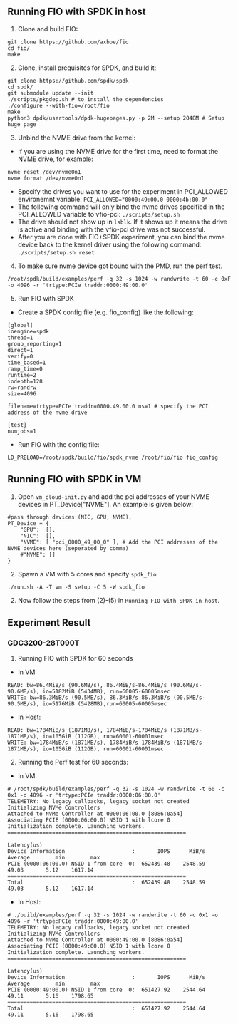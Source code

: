 ## Running FIO with SPDK in host
1. Clone and build FIO:
```
git clone https://github.com/axboe/fio 
cd fio/
make
```

2. Clone, install prequisites for SPDK, and build it:
```
git clone https://github.com/spdk/spdk
cd spdk/
git submodule update --init
./scripts/pkgdep.sh # to install the dependencies
./configure --with-fio=/root/fio
make
python3 dpdk/usertools/dpdk-hugepages.py -p 2M --setup 2048M # Setup huge page
```

3. Unbind the NVME drive from the kernel:
- If you are using the NVME drive for the first time, need to format the NVME drive, for example:
```
nvme reset /dev/nvme0n1
nvme format /dev/nvme0n1
```
- Specify the drives you want to use for the experiment in PCI_ALLOWED environemnt variable: `PCI_ALLOWED="0000:49:00.0 0000:4b:00.0"` 
- The following command will only bind the nvme drives specified in the PCI_ALLOWED variable to vfio-pci: `./scripts/setup.sh`
- The drive should not show up in `lsblk`. If it shows up it means the drive is active and binding with the vfio-pci drive was not successful.
- After you are done with FIO+SPDK experiment, you can bind the nvme device back to the kernel driver using the following command: `./scripts/setup.sh reset`

4. To make sure nvme device got bound with the PMD, run the perf test.
```
/root/spdk/build/examples/perf -q 32 -s 1024 -w randwrite -t 60 -c 0xF -o 4096 -r 'trtype:PCIe traddr:0000:49:00.0'
```

5. Run FIO with SPDK
- Create a SPDK config file (e.g. fio_config) like the following:
```
[global]
ioengine=spdk
thread=1
group_reporting=1
direct=1
verify=0
time_based=1
ramp_time=0
runtime=2
iodepth=128
rw=randrw
size=4096

filename=trtype=PCIe traddr=0000.49.00.0 ns=1 # specify the PCI address of the nvme drive

[test]
numjobs=1
```

- Run FIO with the config file:
```
LD_PRELOAD=/root/spdk/build/fio/spdk_nvme /root/fio/fio fio_config
```

## Running FIO with SPDK in VM
1. Open `vm_cloud-init.py` and add the pci addresses of your NVME devices in PT_Device["NVME"]. An example is given below:
```
#pass through devices (NIC, GPU, NVME),
PT_Device = {
    "GPU":  [],
    "NIC":  [],
    "NVME": [ "pci_0000_49_00_0" ], # Add the PCI addresses of the NVME devices here (seperated by comma)
    #"NVME": []
}
```
2. Spawn a VM with 5 cores and specify `spdk_fio`  
```
./run.sh -A -T vm -S setup -C 5 -W spdk_fio
```
2. Now follow the steps from (2)-(5) in `Running FIO with SPDK in host`.

## Experiment Result
### GDC3200-28T090T
1. Running FIO with SPDK for 60 seconds
- In VM:
```
READ: bw=86.4MiB/s (90.6MB/s), 86.4MiB/s-86.4MiB/s (90.6MB/s-90.6MB/s), io=5182MiB (5434MB), run=60005-60005msec
WRITE: bw=86.3MiB/s (90.5MB/s), 86.3MiB/s-86.3MiB/s (90.5MB/s-90.5MB/s), io=5176MiB (5428MB),run=60005-60005msec
```
- In Host:
```
READ: bw=1784MiB/s (1871MB/s), 1784MiB/s-1784MiB/s (1871MB/s-1871MB/s), io=105GiB (112GB), run=60001-60001msec
WRITE: bw=1784MiB/s (1871MB/s), 1784MiB/s-1784MiB/s (1871MB/s-1871MB/s), io=105GiB (112GB), run=60001-60001msec
```

2. Running the Perf test for 60 seconds:
- In VM:
```
# /root/spdk/build/examples/perf -q 32 -s 1024 -w randwrite -t 60 -c 0x1 -o 4096 -r 'trtype:PCIe traddr:0000:06:00.0'
TELEMETRY: No legacy callbacks, legacy socket not created
Initializing NVMe Controllers
Attached to NVMe Controller at 0000:06:00.0 [8086:0a54]
Associating PCIE (0000:06:00.0) NSID 1 with lcore 0
Initialization complete. Launching workers.
========================================================
                                                                           Latency(us)
Device Information                     :       IOPS      MiB/s    Average        min        max
PCIE (0000:06:00.0) NSID 1 from core  0:  652439.48    2548.59      49.03       5.12    1617.14
========================================================
Total                                  :  652439.48    2548.59      49.03       5.12    1617.14

```

- In Host:
```
# ./build/examples/perf -q 32 -s 1024 -w randwrite -t 60 -c 0x1 -o 4096 -r 'trtype:PCIe traddr:0000:49:00.0'
TELEMETRY: No legacy callbacks, legacy socket not created
Initializing NVMe Controllers
Attached to NVMe Controller at 0000:49:00.0 [8086:0a54]
Associating PCIE (0000:49:00.0) NSID 1 with lcore 0
Initialization complete. Launching workers.
========================================================
                                                                           Latency(us)
Device Information                     :       IOPS      MiB/s    Average        min        max
PCIE (0000:49:00.0) NSID 1 from core  0:  651427.92    2544.64      49.11       5.16    1798.65
========================================================
Total                                  :  651427.92    2544.64      49.11       5.16    1798.65
```

